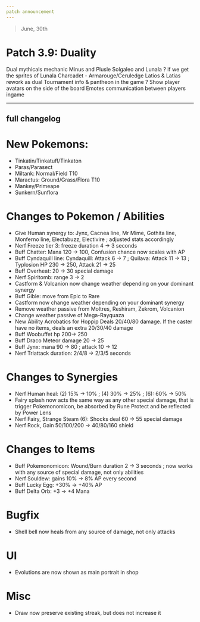 ```yaml
---
patch announcement
---
```


> June, 30th

# Patch 3.9: Duality

Dual mythicals mechanic
Minus and Plusle
Solgaleo and Lunala ? if we get the sprites of Lunala
Charcadet - Armarouge/Ceruledge
Latios & Latias rework as dual
Tournament info & pantheon in the game ?
Show player avatars on the side of the board
Emotes communication between players ingame

---

## full changelog

# New Pokemons:

- Tinkatin/Tinkatuff/Tinkaton
- Paras/Parasect
- Miltank: Normal/Field T10
- Maractus: Ground/Grass/Flora T10
- Mankey/Primeape
- Sunkern/Sunflora

# Changes to Pokemon / Abilities

- Give Human synergy to: Jynx, Cacnea line, Mr Mime, Gothita line, Monferno line, Electabuzz, Electivire ; adjusted stats accordingly
- Nerf Freeze tier 3: freeze duration 4 → 3 seconds
- Buff Chatter: Mana 120 → 100, Confusion chance now scales with AP
- Buff Cyndaquill line: Cyndaquill: Attack 6 → 7 ; Quilava: Attack 11 → 13 ; Typlosion HP 230 → 250, Attack 21 → 25
- Buff Overheat: 20 → 30 special damage
- Nerf Spiritomb: range 3 → 2
- Castform & Volcanion now change weather depending on your dominant synergy
- Buff Gible: move from Epic to Rare
- Castform now change weather depending on your dominant synergy
- Remove weather passive from Moltres, Reshiram, Zekrom, Volcanion
- Change weather passive of Mega-Rayquaza
- New Ability Acrobatics for Hoppip Deals 20/40/80 damage. If the caster have no items, deals an extra 20/30/40 damage
- Buff Woobuffet hp 200-> 250
- Buff Draco Meteor damage 20 -> 25
- Buff Jynx: mana 90 -> 80 ; attack 10 -> 12
- Nerf Triattack duration: 2/4/8 → 2/3/5 seconds

# Changes to Synergies

- Nerf Human heal: (2) 15% → 10% ; (4) 30% → 25% ; (6): 60% → 50%
- Fairy splash now acts the same way as any other special damage, that is trigger Pokemonomicon, be absorbed by Rune Protect and be reflected by Power Lens
- Nerf Fairy, Strange Steam (6): Shocks deal 60 -> 55 special damage
- Nerf Rock, Gain 50/100/200 -> 40/80/160 shield

# Changes to Items

- Buff Pokemonomicon: Wound/Burn duration 2 → 3 seconds ; now works with any source of special damage, not only abilities
- Nerf Souldew: gains 10% → 8% AP every second
- Buff Lucky Egg: +30% → +40% AP
- Buff Delta Orb: +3 → +4 Mana

# Bugfix

- Shell bell now heals from any source of damage, not only attacks

# UI

- Evolutions are now shown as main portrait in shop

# Misc

- Draw now preserve existing streak, but does not increase it
